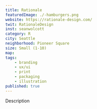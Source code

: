 ```yaml
---
title: Rationale
featuredImage: ./-hamburgers.png
website: https://rationale-design.com/
twit: RationaleDesign
inst: seanwolcott
category: R
city: Seattle
neighborhood: Pioneer Square
size: Small (1-10)
map: 
tags:
    - branding
    - ux/ui
    - print
    - packaging
    - illustration
published: true
---
```


Description
